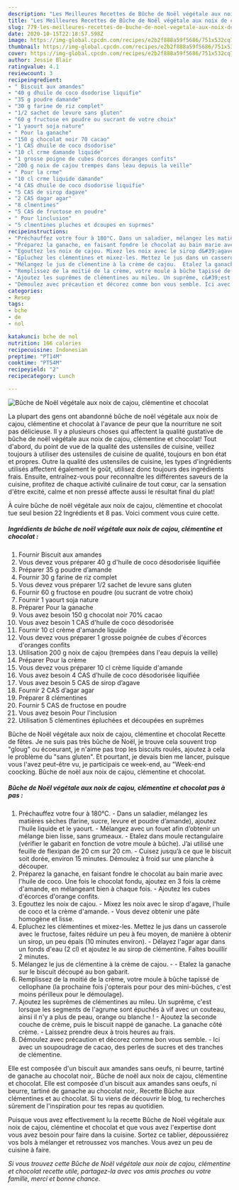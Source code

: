 ```yaml
---
description: "Les Meilleures Recettes de Bûche de Noël végétale aux noix de cajou, clémentine et chocolat"
title: "Les Meilleures Recettes de Bûche de Noël végétale aux noix de cajou, clémentine et chocolat"
slug: 779-les-meilleures-recettes-de-buche-de-noel-vegetale-aux-noix-de-cajou-clementine-et-chocolat
date: 2020-10-15T22:18:57.598Z
image: https://img-global.cpcdn.com/recipes/e2b2f888a59f5686/751x532cq70/buche-de-noel-vegetale-aux-noix-de-cajou-clementine-et-chocolat-photo-principale-de-la-recette.jpg
thumbnail: https://img-global.cpcdn.com/recipes/e2b2f888a59f5686/751x532cq70/buche-de-noel-vegetale-aux-noix-de-cajou-clementine-et-chocolat-photo-principale-de-la-recette.jpg
cover: https://img-global.cpcdn.com/recipes/e2b2f888a59f5686/751x532cq70/buche-de-noel-vegetale-aux-noix-de-cajou-clementine-et-chocolat-photo-principale-de-la-recette.jpg
author: Jessie Blair
ratingvalue: 4.1
reviewcount: 3
recipeingredient:
- " Biscuit aux amandes"
- "40 g dhuile de coco dsodorise liquifie"
- "35 g poudre damande"
- "30 g farine de riz complet"
- "1/2 sachet de levure sans gluten"
- "60 g fructose en poudre ou sucrant de votre choix"
- "1 yaourt soja nature"
- " Pour la ganache"
- "150 g chocolat noir 70 cacao"
- "1 CAS dhuile de coco dsodorise"
- "10 cl crme damande liquide"
- "1 grosse poigne de cubes dcorces doranges confits"
- "200 g noix de cajou trempes dans leau depuis la veille"
- " Pour la crme"
- "10 cl crme liquide damande"
- "4 CAS dhuile de coco dsodorise liquifie"
- "5 CAS de sirop dagave"
- "2 CAS dagar agar"
- "8 clmentines"
- "5 CAS de fructose en poudre"
- " Pour linclusion"
- "5 clmentines pluches et dcoupes en suprmes"
recipeinstructions:
- "Préchauffez votre four à 180°C. Dans un saladier, mélangez les matières sèches (farine, sucre, levure et poudre d’amande), ajoutez l&#39;huile liquide et le yaourt. Mélangez avec un fouet afin d’obtenir un mélange bien lisse, sans grumeaux. Etalez dans moule rectangulaire (vérifier le gabarit en fonction de votre moule à bûche). J’ai utilisé une feuille de flexipan de 20 cm sur 20 cm.  Cuisez jusqu’à ce que le biscuit soit dorée, environ 15 minutes. Démoulez à froid sur une planche à découper."
- "Préparez la ganache, en faisant fondre le chocolat au bain marie avec l&#39;huile de coco. Une fois le chocolat fondu, ajoutez en 3 fois la crème d&#39;amande, en mélangeant bien à chaque fois.  Ajoutez les cubes d&#39;écorces d&#39;orange confits."
- "Egouttez les noix de cajou. Mixez les noix avec le sirop d&#39;agave, l&#39;huile de coco et la crème d&#39;amande. Vous devez obtenir une pâte homogène et lisse."
- "Epluchez les clémentines et mixez-les. Mettez le jus dans un casserole avec le fructose, faites réduire un peu à feu moyen, de manière à obtenir un sirop, un peu épais (10 minutes environ). Délayez l&#39;agar agar dans un fonds d&#39;eau (2 cl) et ajoutez le au sirop de clémentine. Faîtes bouillir 2 minutes."
- "Mélangez le jus de clémentine à la crème de cajou.  Etalez la ganache sur le biscuit découpé au bon gabarit."
- "Remplissez de la moitié de la crème, votre moule à bûche tapissé de cellophane (la prochaine fois j&#39;opterais pour pour des mini-bûches, c&#39;est moins périlleux pour le démoulage)."
- "Ajoutez les suprêmes de clémentines au mileu. Un suprême, c&#39;est lorsque les segments de l&#39;agrume sont épuchés à vif avec un couteau, ainsi il n&#39;y a plus de peau, orange ou blanche ! Ajoutez la seconde couche de crème, puis le biscuit nappé de ganache. La ganache côté crème.  Laissez prendre deux à trois heures au frais."
- "Démoulez avec précaution et décorez comme bon vous semble. Ici avec un soupoudrage de cacao, des perles de sucres et des tranches de clémentine."
categories:
- Resep
tags:
- bche
- de
- nol

katakunci: bche de nol 
nutrition: 166 calories
recipecuisine: Indonesian
preptime: "PT14M"
cooktime: "PT54M"
recipeyield: "2"
recipecategory: Lunch

---
```



![Bûche de Noël végétale aux noix de cajou, clémentine et chocolat](https://img-global.cpcdn.com/recipes/e2b2f888a59f5686/751x532cq70/buche-de-noel-vegetale-aux-noix-de-cajou-clementine-et-chocolat-photo-principale-de-la-recette.jpg)

La plupart des gens ont abandonné bûche de noël végétale aux noix de cajou, clémentine et chocolat à l'avance de peur que la nourriture ne soit pas délicieuse. Il y a plusieurs choses qui affectent la qualité gustative de bûche de noël végétale aux noix de cajou, clémentine et chocolat! Tout d'abord, du point de vue de la qualité des ustensiles de cuisine, veillez toujours à utiliser des ustensiles de cuisine de qualité, toujours en bon état et propres. Outre la qualité des ustensiles de cuisine, les types d'ingrédients utilisés affectent également le goût, utilisez donc toujours des ingrédients frais. Ensuite, entraînez-vous pour reconnaître les différentes saveurs de la cuisine, profitez de chaque activité culinaire de tout cœur, car la sensation d'être excité, calme et non pressé affecte aussi le résultat final du plat!

<!--inarticleads1-->

À cuire bûche de noël végétale aux noix de cajou, clémentine et chocolat tue seul besion 22 Ingrédients et 8 pas. Voici comment vous cuire cette.

##### Ingrédients de bûche de noël végétale aux noix de cajou, clémentine et chocolat :

1. Fournir  Biscuit aux amandes
1. Vous devez vous préparer 40 g d&#39;huile de coco désodorisée liquifiée
1. Préparer 35 g poudre d’amande
1. Fournir 30 g farine de riz complet
1. Vous devez vous préparer 1/2 sachet de levure sans gluten
1. Fournir 60 g fructose en poudre (ou sucrant de votre choix)
1. Fournir 1 yaourt soja nature
1. Préparer  Pour la ganache
1. Vous avez besoin 150 g chocolat noir 70% cacao
1. Vous avez besoin 1 CAS d&#39;huile de coco désodorisée
1. Fournir 10 cl crème d&#39;amande liquide
1. Vous devez vous préparer 1 grosse poignée de cubes d&#39;écorces d&#39;oranges confits
1. Utilisation 200 g noix de cajou (trempées dans l&#39;eau depuis la veille)
1. Préparer  Pour la crème
1. Vous devez vous préparer 10 cl crème liquide d&#39;amande
1. Vous avez besoin 4 CAS d’huile de coco désodorisée liquifiée
1. Vous avez besoin 5 CAS de sirop d’agave
1. Fournir 2 CAS d’agar agar
1. Préparer 8 clémentines
1. Fournir 5 CAS de fructose en poudre
1. Vous avez besoin  Pour l&#39;inclusion
1. Utilisation 5 clémentines épluchées et découpées en suprêmes


Bûche de Noël végétale aux noix de cajou, clémentine et chocolat Recette de fêtes. Je ne suis pas très bûche de Noël, je trouve cela souvent trop &#34;gloug&#34; ou écoeurant, je n&#39;aime pas trop les biscuits roulés, ajoutez à cela le problème du &#34;sans gluten&#34;. Et pourtant, je devais bien me lancer, puisque vous l&#39;avez peut-être vu, je participais ce week-end, au &#34;Week-end coocking. Bûche de noël aux noix de cajou, clémentine et chocolat. 

<!--inarticleads2-->

##### Bûche de Noël végétale aux noix de cajou, clémentine et chocolat pas à pas :

1. Préchauffez votre four à 180°C. - Dans un saladier, mélangez les matières sèches (farine, sucre, levure et poudre d’amande), ajoutez l&#39;huile liquide et le yaourt. - Mélangez avec un fouet afin d’obtenir un mélange bien lisse, sans grumeaux. - Etalez dans moule rectangulaire (vérifier le gabarit en fonction de votre moule à bûche). J’ai utilisé une feuille de flexipan de 20 cm sur 20 cm.  - Cuisez jusqu’à ce que le biscuit soit dorée, environ 15 minutes. Démoulez à froid sur une planche à découper.
1. Préparez la ganache, en faisant fondre le chocolat au bain marie avec l&#39;huile de coco. Une fois le chocolat fondu, ajoutez en 3 fois la crème d&#39;amande, en mélangeant bien à chaque fois.  - Ajoutez les cubes d&#39;écorces d&#39;orange confits.
1. Egouttez les noix de cajou. - Mixez les noix avec le sirop d&#39;agave, l&#39;huile de coco et la crème d&#39;amande. - Vous devez obtenir une pâte homogène et lisse.
1. Epluchez les clémentines et mixez-les. Mettez le jus dans un casserole avec le fructose, faites réduire un peu à feu moyen, de manière à obtenir un sirop, un peu épais (10 minutes environ). - Délayez l&#39;agar agar dans un fonds d&#39;eau (2 cl) et ajoutez le au sirop de clémentine. Faîtes bouillir 2 minutes.
1. Mélangez le jus de clémentine à la crème de cajou. -  - Etalez la ganache sur le biscuit découpé au bon gabarit.
1. Remplissez de la moitié de la crème, votre moule à bûche tapissé de cellophane (la prochaine fois j&#39;opterais pour pour des mini-bûches, c&#39;est moins périlleux pour le démoulage).
1. Ajoutez les suprêmes de clémentines au mileu. Un suprême, c&#39;est lorsque les segments de l&#39;agrume sont épuchés à vif avec un couteau, ainsi il n&#39;y a plus de peau, orange ou blanche ! - Ajoutez la seconde couche de crème, puis le biscuit nappé de ganache. La ganache côté crème.  - Laissez prendre deux à trois heures au frais.
1. Démoulez avec précaution et décorez comme bon vous semble. - Ici avec un soupoudrage de cacao, des perles de sucres et des tranches de clémentine.


Elle est composée d&#39;un biscuit aux amandes sans oeufs, ni beurre, tartiné de ganache au chocolat noir,. Bûche de noël aux noix de cajou, clémentine et chocolat. Elle est composée d&#39;un biscuit aux amandes sans oeufs, ni beurre, tartiné de ganache au chocolat noir,. Recette Bûche aux clémentines et au chocolat. Si tu viens de découvrir le blog, tu recherches sûrement de l&#39;inspiration pour tes repas au quotidien. 

<!--inarticleads1-->

<p>
Puisque vous avez effectivement lu la recette Bûche de Noël végétale aux noix de cajou, clémentine et chocolat et que vous avez l'expertise dont vous avez besoin pour faire dans la cuisine. Sortez ce tablier, dépoussiérez vos bols à mélanger et retroussez vos manches. Vous avez un peu de cuisine à faire.
</p>

<p>
<i>Si vous trouvez cette Bûche de Noël végétale aux noix de cajou, clémentine et chocolat recette utile, partagez-la avec vos amis proches ou votre famille, merci et bonne chance.</i>
</p>
